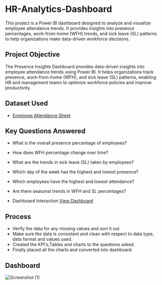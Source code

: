 # HR-Analytics-Dashboard
This project is a Power BI dashboard designed to analyze and visualize employee attendance trends. It provides insights into presence percentages, work-from-home (WFH) trends, and sick leave (SL) patterns to help organizations make data-driven workforce decisions.

## Project Objective
The Presence Insights Dashboard provides data-driven insights into employee attendance trends using Power BI. It helps organizations track presence, work-from-home (WFH), and sick leave (SL) patterns, enabling HR and management teams to optimize workforce policies and improve productivity.

## Dataset Used
- <a href="https://github.com/harshithanarla/HR-Analytics-Dashboard/blob/main/Attendance%20Sheet%202022-2023_Masked.xlsx">Employee Attendance Sheet</a>

## Key Questions Answered  

- What is the overall presence percentage of employees?
- How does WFH percentage change over time?  
- What are the trends in sick leave (SL) taken by employees? 
- Which day of the week has the highest and lowest presence?  
- Which employees have the highest and lowest attendance?
- Are there seasonal trends in WFH and SL percentages?

- Dashboard Interaction <a href="https://github.com/harshithanarla/HR-Analytics-Dashboard/blob/main/HR%20Analytics%20Atliq(Data).pbix">View Dashboard</a>

## Process
- Verify the data for any missing values and sort it out.
- Make sure the data is consistent and clean with respect to data type, data format and values used.
- Created the KPI's,Tables and charts to the questions asked.
- Finally placed all the charts and converted into dashboard.

## Dashboard
![Screenshot (1)](https://github.com/user-attachments/assets/701cbd3a-e1b0-42b4-a312-c150584c56e4)

